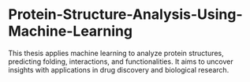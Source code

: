 # Protein-Structure-Analysis-Using-Machine-Learning
This thesis applies machine learning to analyze protein structures, predicting folding, interactions, and functionalities. It aims to uncover insights with applications in drug discovery and biological research.
